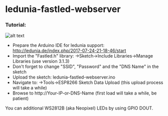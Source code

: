 # ledunia-fastled-webserver

### Tutorial:
![alt text](https://github.com/ledunia/ledunia-fastled-webserver/blob/master/ledcontroller.PNG)

* Prepare the Arduino IDE for ledunia support: http://ledunia.de/index.php/2017-07-24-21-18-46/start
* Import the "Fastled.h" library: ->Sketch->Include Libraries->Manage Libraries (use version 3.1.3)
* Don't forget to change "SSID", "Password" and the "DNS Name" in the sketch
* Upload the sketch: ledunia-fastled-webserver.ino
* Navigate to: ->Tools->ESP8266 Sketch Data Upload (this upload process will take a while)
* Browse to http://Your-IP-or-DNS-Name (first load will take a while, be patient)

You can additional WS2812B (aka Neopixel) LEDs by using GPIO DOUT.
